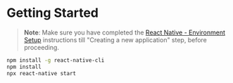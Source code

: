 # Getting Started

>**Note**: Make sure you have completed the [React Native - Environment Setup](https://reactnative.dev/docs/environment-setup) instructions till "Creating a new application" step, before proceeding.

```bash
npm install -g react-native-cli
npm install
npx react-native start
```
